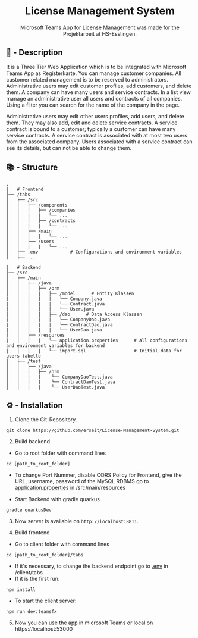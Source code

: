 <h1 align="center">License Management System</h1>

<p align="center">Microsoft Teams App for License Management was made for the Projektarbeit at HS-Esslingen.</p>

## 📌 - Description

It is a Three Tier Web Application which is to be integrated with Microsoft Teams App as Registerkarte. You can manage customer companies. All customer related management is to be reserved to administrators. Administrative users may edit customer profiles, add customers, and delete them. A company can have many users and service contracts. In a list view manage an administrative user all users and contracts of all companies. Using a filter you can search for the name of the company in the page. 

Administrative users may edit other users profiles, add users, and delete them. They may also add, edit and delete service contracts. A service contract is bound to a customer; typically a customer can have many service contracts. A service contract is associated with at most two users from the associated company. Users associated with a service contract can see its details, but can not be able to change them.

## 📚 - Structure

```
.
│   # Frontend
├── /tabs
│   ├── /src
│   │   ├── /components     
│   │   |   ├── /companies
│   │   |   |   └── ...
│   │   |   ├── /contracts
│   │   |   |   └── ...
│   │   ├── /main
│   │   |   |   └── ...
│   │   ├── /users
│   │   |   |   └── ...
│   ├── .env            # Configurations and environment variables
│   ├── ...

│   # Backend
├── /src
│   ├── /main
│   │   ├── /java
│   │   |   ├── /orm
│   │   |   |   ├── /model      # Entity Klassen
|   │   │   |   |   └── Company.java
|   │   │   |   |   └── Contract.java
|   │   │   |   |   └── User.java
│   │   |   |   ├── /dao      # Data Access Klassen
|   │   │   |   |   └── CompanyDao.java
|   │   │   |   |   └── ContractDao.java
|   │   │   |   |   └── UserDao.java
│   │   ├── /resources
|   │   │   |   └── application.properties      # All configurations and environment variables for backend
|   │   │   |   └── import.sql                  # Initial data for users tabelle
│   ├── /test
│   │   ├── /java
│   │   |   ├── /orm
│   │   |   |    └── CompanyDaoTest.java 
│   │   |   |    └── ContractDaoTest.java 
│   │   |   |    └── UserDaoTest.java 

```

## ⚙️ - Installation

1. Clone the Git-Repository.

```
git clone https://github.com/erseit/License-Management-System.git
```

2. Build backend

- Go to root folder with command lines
```
cd [path_to_root_folder]
```

- To change Port Nummer, disable CORS Policy for Frontend, give the URL, username, password of the MySQL RDBMS go to [application.properties](https://github.com/erseit/License-Management-System/blob/main/src/main/resources/application.properties) in /src/main/resources

- Start Backend with gradle quarkus
```
gradle quarkusDev
```

3. Now server is available on `http://localhost:8811`.



4. Build frontend

- Go to client folder with command lines
```
cd [path_to_root_folder]/tabs
```

- If it's necessary, to change the backend endpoint go to [.env](https://github.com/erseit/License-Management-System/blob/main/tabs/.env) in /client/tabs
- If it is the first run:
```
npm install
``````
- To start the client server:
```
npm run dev:teamsfx
``````

5. Now you can use the app in microsoft Teams or local on https://localhost:53000

